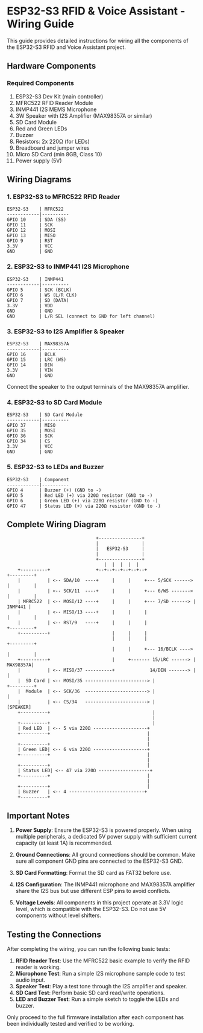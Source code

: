 # ESP32-S3 RFID & Voice Assistant - Wiring Guide

This guide provides detailed instructions for wiring all the components of the ESP32-S3 RFID and Voice Assistant project.

## Hardware Components

### Required Components
1. ESP32-S3 Dev Kit (main controller)
2. MFRC522 RFID Reader Module
3. INMP441 I2S MEMS Microphone
4. 3W Speaker with I2S Amplifier (MAX98357A or similar)
5. SD Card Module
6. Red and Green LEDs
7. Buzzer
8. Resistors: 2x 220Ω (for LEDs)
9. Breadboard and jumper wires
10. Micro SD Card (min 8GB, Class 10)
11. Power supply (5V)

## Wiring Diagrams

### 1. ESP32-S3 to MFRC522 RFID Reader

```
ESP32-S3    | MFRC522
------------|----------
GPIO 10     | SDA (SS)
GPIO 11     | SCK
GPIO 12     | MOSI
GPIO 13     | MISO
GPIO 9      | RST
3.3V        | VCC
GND         | GND
```

### 2. ESP32-S3 to INMP441 I2S Microphone

```
ESP32-S3    | INMP441
------------|----------
GPIO 5      | SCK (BCLK)
GPIO 6      | WS (L/R CLK)
GPIO 7      | SD (DATA)
3.3V        | VDD
GND         | GND
GND         | L/R SEL (connect to GND for left channel)
```

### 3. ESP32-S3 to I2S Amplifier & Speaker

```
ESP32-S3    | MAX98357A
------------|----------
GPIO 16     | BCLK
GPIO 15     | LRC (WS)
GPIO 14     | DIN
3.3V        | VIN
GND         | GND
```

Connect the speaker to the output terminals of the MAX98357A amplifier.

### 4. ESP32-S3 to SD Card Module

```
ESP32-S3    | SD Card Module
------------|----------
GPIO 37     | MISO
GPIO 35     | MOSI
GPIO 36     | SCK
GPIO 34     | CS
3.3V        | VCC
GND         | GND
```

### 5. ESP32-S3 to LEDs and Buzzer

```
ESP32-S3    | Component
------------|----------
GPIO 4      | Buzzer (+) (GND to -)
GPIO 5      | Red LED (+) via 220Ω resistor (GND to -)
GPIO 6      | Green LED (+) via 220Ω resistor (GND to -)
GPIO 47     | Status LED (+) via 220Ω resistor (GND to -)
```

## Complete Wiring Diagram

```
                                 +----------------+
                                 |                |
                                 |   ESP32-S3     |
                                 |                |
                                 +----------------+
                                    |  |  |  |  |
    +----------+                 +--+--+--+--+--+--+                  +---------+
    |          | <-- SDA/10  ----+     |     |     +--- 5/SCK ------> |         |
    |          | <-- SCK/11  ----+     |     |     +--- 6/WS -------> |         |
    | MFRC522  | <-- MOSI/12 ----+     |     |     +--- 7/SD ------> |  INMP441 |
    |          | <-- MISO/13 ----+     |     |     |                  |         |
    |          | <-- RST/9   ----+     |     |     |                  +---------+
    +----------+                       |     |     |
                                       |     |     |                  +---------+
                                       |     |     +--- 16/BCLK ----> |         |
    +----------+                       |     +------- 15/LRC ------> | MAX98357A|
    |          | <-- MISO/37 ----------+             14/DIN -------> |         |
    |  SD Card | <-- MOSI/35 -----------------------> |                  +---------+
    |  Module  | <-- SCK/36  -----------------------> |                      |
    |          | <-- CS/34   -----------------------> |                  [SPEAKER]
    +----------+                                      |
                                                      |
    +----------+                                      |
    | Red LED  | <-- 5 via 220Ω --------------------+
    +----------+                                    |
                                                    |
    +----------+                                    |
    | Green LED| <-- 6 via 220Ω --------------------+
    +----------+                                    |
                                                    |
    +----------+                                    |
    | Status LED| <-- 47 via 220Ω -------------------+
    +----------+                                    |
                                                    |
    +----------+                                    |
    | Buzzer   | <-- 4 ----------------------------+
    +----------+
```

## Important Notes

1. **Power Supply**: Ensure the ESP32-S3 is powered properly. When using multiple peripherals, a dedicated 5V power supply with sufficient current capacity (at least 1A) is recommended.

2. **Ground Connections**: All ground connections should be common. Make sure all component GND pins are connected to the ESP32-S3 GND.

3. **SD Card Formatting**: Format the SD card as FAT32 before use.

4. **I2S Configuration**: The INMP441 microphone and MAX98357A amplifier share the I2S bus but use different ESP pins to avoid conflicts.

5. **Voltage Levels**: All components in this project operate at 3.3V logic level, which is compatible with the ESP32-S3. Do not use 5V components without level shifters.

## Testing the Connections

After completing the wiring, you can run the following basic tests:

1. **RFID Reader Test**: Use the MFRC522 basic example to verify the RFID reader is working.
2. **Microphone Test**: Run a simple I2S microphone sample code to test audio input.
3. **Speaker Test**: Play a test tone through the I2S amplifier and speaker.
4. **SD Card Test**: Perform basic SD card read/write operations.
5. **LED and Buzzer Test**: Run a simple sketch to toggle the LEDs and buzzer.

Only proceed to the full firmware installation after each component has been individually tested and verified to be working. 